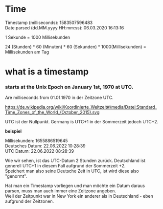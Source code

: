 # Time

Timestamp (milliseconds): 1583507596483   
Date parsed (dd.MM.yyyy HH:mm:ss): 06.03.2020 16:13:16   


1 Sekunde = 1000 Millisekunden   

24 (Stunden) * 60 (Minuten) * 60 (Sekunden) * 1000(Millisekunden) = Millisekunden am Tag   

# what is a timestamp

### starts at the Unix Epoch on January 1st, 1970 at UTC.
Are milliseconds from 01.01.1970 in der Zeitzone UTC.

https://de.wikipedia.org/wiki/Koordinierte_Weltzeit#/media/Datei:Standard_Time_Zones_of_the_World_(October_2015).svg    

UTC ist der Nullpunkt.
Germany is UTC+1 in der Sommerzeit jedoch UTC+2.


__beispiel__

Millisekunden: 1655886519645   
Deutsches Datum: 22.06.2022 10:28:39   
UTC Datum: 22.06.2022 08:28:39  

Wie wir sehen, ist das UTC-Datum 2 Stunden zurück. Deutschland ist generell UTC+1 in diesem Fall aufgrund der Sommerzeit +2.   
Speichert man also seine Deutsche Zeit in UTC, ist wird diese also "genormt".

Hat man ein Timestamp vorliegen und man möchte ein Datum daraus parsen, muss man auch immer eine Zeitzone angeben.   
Weil der Zeitpunkt war in New York ein anderer als in Deutschland - eben aufgrund der Zeitzonen.

